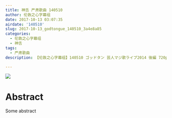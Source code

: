 ```yaml
---
title: 神舌 严肃歌曲 140510
author: 伦敦之心字幕组
date: 2017-10-13 03:07:35
airdate: '140510'
slug: 2017-10-13_godtongue_140510_3a4e8a85
categories:
  - 伦敦之心字幕组
  - 神舌
tags:
  - 严肃歌曲
description: 【伦敦之心字幕组】140510 ゴッドタン 芸人マジ歌ライブ2014 後編 720p [AVC 720p]

---
```

![](/img/gakki.jpg)
# Abstract
Some abstract
